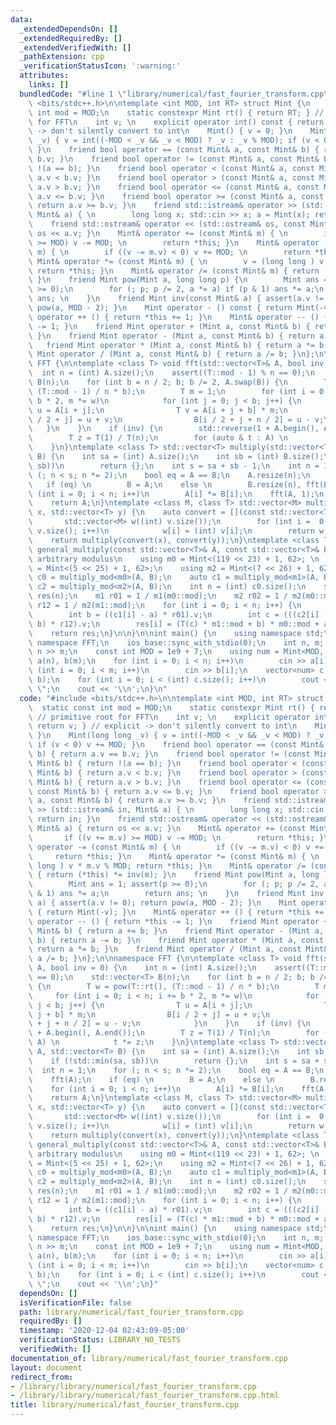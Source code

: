 ```yaml
---
data:
  _extendedDependsOn: []
  _extendedRequiredBy: []
  _extendedVerifiedWith: []
  _pathExtension: cpp
  _verificationStatusIcon: ':warning:'
  attributes:
    links: []
  bundledCode: "#line 1 \"library/numerical/fast_fourier_transform.cpp\"\n#include\
    \ <bits/stdc++.h>\n\ntemplate <int MOD, int RT> struct Mint {\n    static const\
    \ int mod = MOD;\n    static constexpr Mint rt() { return RT; } // primitive root\
    \ for FFT\n    int v; \n    explicit operator int() const { return v; } // explicit\
    \ -> don't silently convert to int\n    Mint() { v = 0; }\n    Mint(long long\
    \ _v) { v = int((-MOD < _v && _v < MOD) ? _v : _v % MOD); if (v < 0) v += MOD;\
    \ }\n    friend bool operator == (const Mint& a, const Mint& b) { return a.v ==\
    \ b.v; }\n    friend bool operator != (const Mint& a, const Mint& b) { return\
    \ !(a == b); }\n    friend bool operator < (const Mint& a, const Mint& b) { return\
    \ a.v < b.v; }\n    friend bool operator > (const Mint& a, const Mint& b) { return\
    \ a.v > b.v; }\n    friend bool operator <= (const Mint& a, const Mint& b) { return\
    \ a.v <= b.v; }\n    friend bool operator >= (const Mint& a, const Mint& b) {\
    \ return a.v >= b.v; }\n    friend std::istream& operator >> (std::istream& in,\
    \ Mint& a) { \n        long long x; std::cin >> x; a = Mint(x); return in; }\n\
    \    friend std::ostream& operator << (std::ostream& os, const Mint& a) { return\
    \ os << a.v; }\n    Mint& operator += (const Mint& m) { \n        if ((v += m.v)\
    \ >= MOD) v -= MOD; \n        return *this; }\n    Mint& operator -= (const Mint&\
    \ m) { \n        if ((v -= m.v) < 0) v += MOD; \n        return *this; }\n   \
    \ Mint& operator *= (const Mint& m) { \n        v = (long long ) v * m.v % MOD;\
    \ return *this; }\n    Mint& operator /= (const Mint& m) { return (*this) *= inv(m);\
    \ }\n    friend Mint pow(Mint a, long long p) {\n        Mint ans = 1; assert(p\
    \ >= 0);\n        for (; p; p /= 2, a *= a) if (p & 1) ans *= a;\n        return\
    \ ans; \n    }\n    friend Mint inv(const Mint& a) { assert(a.v != 0); return\
    \ pow(a, MOD - 2); }\n    Mint operator - () const { return Mint(-v); }\n    Mint&\
    \ operator ++ () { return *this += 1; }\n    Mint& operator -- () { return *this\
    \ -= 1; }\n    friend Mint operator + (Mint a, const Mint& b) { return a += b;\
    \ }\n    friend Mint operator - (Mint a, const Mint& b) { return a -= b; }\n \
    \   friend Mint operator * (Mint a, const Mint& b) { return a *= b; }\n    friend\
    \ Mint operator / (Mint a, const Mint& b) { return a /= b; }\n};\n\nnamespace\
    \ FFT {\n\ntemplate <class T> void fft(std::vector<T>& A, bool inv = 0) {\n  \
    \  int n = (int) A.size();\n    assert((T::mod - 1) % n == 0);\n    std::vector<T>\
    \ B(n);\n    for (int b = n / 2; b; b /= 2, A.swap(B)) {\n        T w = pow(T::rt(),\
    \ (T::mod - 1) / n * b);\n        T m = 1;\n        for (int i = 0; i < n; i +=\
    \ b * 2, m *= w)\n            for (int j = 0; j < b; j++) {\n                T\
    \ u = A[i + j];\n                T v = A[i + j + b] * m;\n                B[i\
    \ / 2 + j] = u + v;\n                B[i / 2 + j + n / 2] = u - v;\n         \
    \   }\n    }\n    if (inv) {\n        std::reverse(1 + A.begin(), A.end());\n\
    \        T z = T(1) / T(n);\n        for (auto & t : A) \n            t *= z;\n\
    \    }\n}\ntemplate <class T> std::vector<T> multiply(std::vector<T> A, std::vector<T>\
    \ B) {\n    int sa = (int) A.size();\n    int sb = (int) B.size();\n    if (!std::min(sa,\
    \ sb))\n        return {};\n    int s = sa + sb - 1;\n    int n = 1;\n    for\
    \ (; n < s; n *= 2);\n    bool eq = A == B;\n    A.resize(n);\n    fft(A);\n \
    \   if (eq) \n        B = A;\n    else \n        B.resize(n), fft(B);\n    for\
    \ (int i = 0; i < n; i++)\n        A[i] *= B[i];\n    fft(A, 1);\n    A.resize(s);\n\
    \    return A;\n}\ntemplate <class M, class T> std::vector<M> multiply_mod(std::vector<T>\
    \ x, std::vector<T> y) {\n    auto convert = [](const std::vector<T>& v) {\n \
    \       std::vector<M> w((int) v.size());\n        for (int i =  0; i < (int)\
    \ v.size(); i++)\n            w[i] = (int) v[i];\n        return w;\n    };\n\
    \    return multiply(convert(x), convert(y));\n}\ntemplate <class T> std::vector<T>\
    \ general_multiply(const std::vector<T>& A, const std::vector<T>& B) { \n    //\
    \ arbitrary modulus\n    using m0 = Mint<(119 << 23) + 1, 62>; \n    using m1\
    \ = Mint<(5 << 25) + 1, 62>;\n    using m2 = Mint<(7 << 26) + 1, 62>;\n    auto\
    \ c0 = multiply_mod<m0>(A, B);\n    auto c1 = multiply_mod<m1>(A, B);\n    auto\
    \ c2 = multiply_mod<m2>(A, B);\n    int n = (int) c0.size();\n    std::vector<T>\
    \ res(n);\n    m1 r01 = 1 / m1(m0::mod);\n    m2 r02 = 1 / m2(m0::mod);\n    m2\
    \ r12 = 1 / m2(m1::mod);\n    for (int i = 0; i < n; i++) {\n        int a = c0[i].v;\n\
    \        int b = ((c1[i] - a) * r01).v;\n        int c = (((c2[i] - a) * r02 -\
    \ b) * r12).v;\n        res[i] = (T(c) * m1::mod + b) * m0::mod + a;\n    }\n\
    \    return res;\n}\n\n}\n\nint main() {\n    using namespace std;\n    using\
    \ namespace FFT;\n    ios_base::sync_with_stdio(0);\n    int n, m; \n    cin >>\
    \ n >> m;\n    const int MOD = 1e9 + 7;\n    using num = Mint<MOD, 5>;\n    vector<num>\
    \ a(n), b(m);\n    for (int i = 0; i < n; i++)\n        cin >> a[i];\n    for\
    \ (int i = 0; i < m; i++)\n        cin >> b[i];\n    vector<num> c = general_multiply(a,\
    \ b);\n    for (int i = 0; i < (int) c.size(); i++)\n        cout << c[i] << \"\
    \ \";\n    cout << '\\n';\n}\n"
  code: "#include <bits/stdc++.h>\n\ntemplate <int MOD, int RT> struct Mint {\n  \
    \  static const int mod = MOD;\n    static constexpr Mint rt() { return RT; }\
    \ // primitive root for FFT\n    int v; \n    explicit operator int() const {\
    \ return v; } // explicit -> don't silently convert to int\n    Mint() { v = 0;\
    \ }\n    Mint(long long _v) { v = int((-MOD < _v && _v < MOD) ? _v : _v % MOD);\
    \ if (v < 0) v += MOD; }\n    friend bool operator == (const Mint& a, const Mint&\
    \ b) { return a.v == b.v; }\n    friend bool operator != (const Mint& a, const\
    \ Mint& b) { return !(a == b); }\n    friend bool operator < (const Mint& a, const\
    \ Mint& b) { return a.v < b.v; }\n    friend bool operator > (const Mint& a, const\
    \ Mint& b) { return a.v > b.v; }\n    friend bool operator <= (const Mint& a,\
    \ const Mint& b) { return a.v <= b.v; }\n    friend bool operator >= (const Mint&\
    \ a, const Mint& b) { return a.v >= b.v; }\n    friend std::istream& operator\
    \ >> (std::istream& in, Mint& a) { \n        long long x; std::cin >> x; a = Mint(x);\
    \ return in; }\n    friend std::ostream& operator << (std::ostream& os, const\
    \ Mint& a) { return os << a.v; }\n    Mint& operator += (const Mint& m) { \n \
    \       if ((v += m.v) >= MOD) v -= MOD; \n        return *this; }\n    Mint&\
    \ operator -= (const Mint& m) { \n        if ((v -= m.v) < 0) v += MOD; \n   \
    \     return *this; }\n    Mint& operator *= (const Mint& m) { \n        v = (long\
    \ long ) v * m.v % MOD; return *this; }\n    Mint& operator /= (const Mint& m)\
    \ { return (*this) *= inv(m); }\n    friend Mint pow(Mint a, long long p) {\n\
    \        Mint ans = 1; assert(p >= 0);\n        for (; p; p /= 2, a *= a) if (p\
    \ & 1) ans *= a;\n        return ans; \n    }\n    friend Mint inv(const Mint&\
    \ a) { assert(a.v != 0); return pow(a, MOD - 2); }\n    Mint operator - () const\
    \ { return Mint(-v); }\n    Mint& operator ++ () { return *this += 1; }\n    Mint&\
    \ operator -- () { return *this -= 1; }\n    friend Mint operator + (Mint a, const\
    \ Mint& b) { return a += b; }\n    friend Mint operator - (Mint a, const Mint&\
    \ b) { return a -= b; }\n    friend Mint operator * (Mint a, const Mint& b) {\
    \ return a *= b; }\n    friend Mint operator / (Mint a, const Mint& b) { return\
    \ a /= b; }\n};\n\nnamespace FFT {\n\ntemplate <class T> void fft(std::vector<T>&\
    \ A, bool inv = 0) {\n    int n = (int) A.size();\n    assert((T::mod - 1) % n\
    \ == 0);\n    std::vector<T> B(n);\n    for (int b = n / 2; b; b /= 2, A.swap(B))\
    \ {\n        T w = pow(T::rt(), (T::mod - 1) / n * b);\n        T m = 1;\n   \
    \     for (int i = 0; i < n; i += b * 2, m *= w)\n            for (int j = 0;\
    \ j < b; j++) {\n                T u = A[i + j];\n                T v = A[i +\
    \ j + b] * m;\n                B[i / 2 + j] = u + v;\n                B[i / 2\
    \ + j + n / 2] = u - v;\n            }\n    }\n    if (inv) {\n        std::reverse(1\
    \ + A.begin(), A.end());\n        T z = T(1) / T(n);\n        for (auto & t :\
    \ A) \n            t *= z;\n    }\n}\ntemplate <class T> std::vector<T> multiply(std::vector<T>\
    \ A, std::vector<T> B) {\n    int sa = (int) A.size();\n    int sb = (int) B.size();\n\
    \    if (!std::min(sa, sb))\n        return {};\n    int s = sa + sb - 1;\n  \
    \  int n = 1;\n    for (; n < s; n *= 2);\n    bool eq = A == B;\n    A.resize(n);\n\
    \    fft(A);\n    if (eq) \n        B = A;\n    else \n        B.resize(n), fft(B);\n\
    \    for (int i = 0; i < n; i++)\n        A[i] *= B[i];\n    fft(A, 1);\n    A.resize(s);\n\
    \    return A;\n}\ntemplate <class M, class T> std::vector<M> multiply_mod(std::vector<T>\
    \ x, std::vector<T> y) {\n    auto convert = [](const std::vector<T>& v) {\n \
    \       std::vector<M> w((int) v.size());\n        for (int i =  0; i < (int)\
    \ v.size(); i++)\n            w[i] = (int) v[i];\n        return w;\n    };\n\
    \    return multiply(convert(x), convert(y));\n}\ntemplate <class T> std::vector<T>\
    \ general_multiply(const std::vector<T>& A, const std::vector<T>& B) { \n    //\
    \ arbitrary modulus\n    using m0 = Mint<(119 << 23) + 1, 62>; \n    using m1\
    \ = Mint<(5 << 25) + 1, 62>;\n    using m2 = Mint<(7 << 26) + 1, 62>;\n    auto\
    \ c0 = multiply_mod<m0>(A, B);\n    auto c1 = multiply_mod<m1>(A, B);\n    auto\
    \ c2 = multiply_mod<m2>(A, B);\n    int n = (int) c0.size();\n    std::vector<T>\
    \ res(n);\n    m1 r01 = 1 / m1(m0::mod);\n    m2 r02 = 1 / m2(m0::mod);\n    m2\
    \ r12 = 1 / m2(m1::mod);\n    for (int i = 0; i < n; i++) {\n        int a = c0[i].v;\n\
    \        int b = ((c1[i] - a) * r01).v;\n        int c = (((c2[i] - a) * r02 -\
    \ b) * r12).v;\n        res[i] = (T(c) * m1::mod + b) * m0::mod + a;\n    }\n\
    \    return res;\n}\n\n}\n\nint main() {\n    using namespace std;\n    using\
    \ namespace FFT;\n    ios_base::sync_with_stdio(0);\n    int n, m; \n    cin >>\
    \ n >> m;\n    const int MOD = 1e9 + 7;\n    using num = Mint<MOD, 5>;\n    vector<num>\
    \ a(n), b(m);\n    for (int i = 0; i < n; i++)\n        cin >> a[i];\n    for\
    \ (int i = 0; i < m; i++)\n        cin >> b[i];\n    vector<num> c = general_multiply(a,\
    \ b);\n    for (int i = 0; i < (int) c.size(); i++)\n        cout << c[i] << \"\
    \ \";\n    cout << '\\n';\n}"
  dependsOn: []
  isVerificationFile: false
  path: library/numerical/fast_fourier_transform.cpp
  requiredBy: []
  timestamp: '2020-12-04 02:43:09-05:00'
  verificationStatus: LIBRARY_NO_TESTS
  verifiedWith: []
documentation_of: library/numerical/fast_fourier_transform.cpp
layout: document
redirect_from:
- /library/library/numerical/fast_fourier_transform.cpp
- /library/library/numerical/fast_fourier_transform.cpp.html
title: library/numerical/fast_fourier_transform.cpp
---
```


